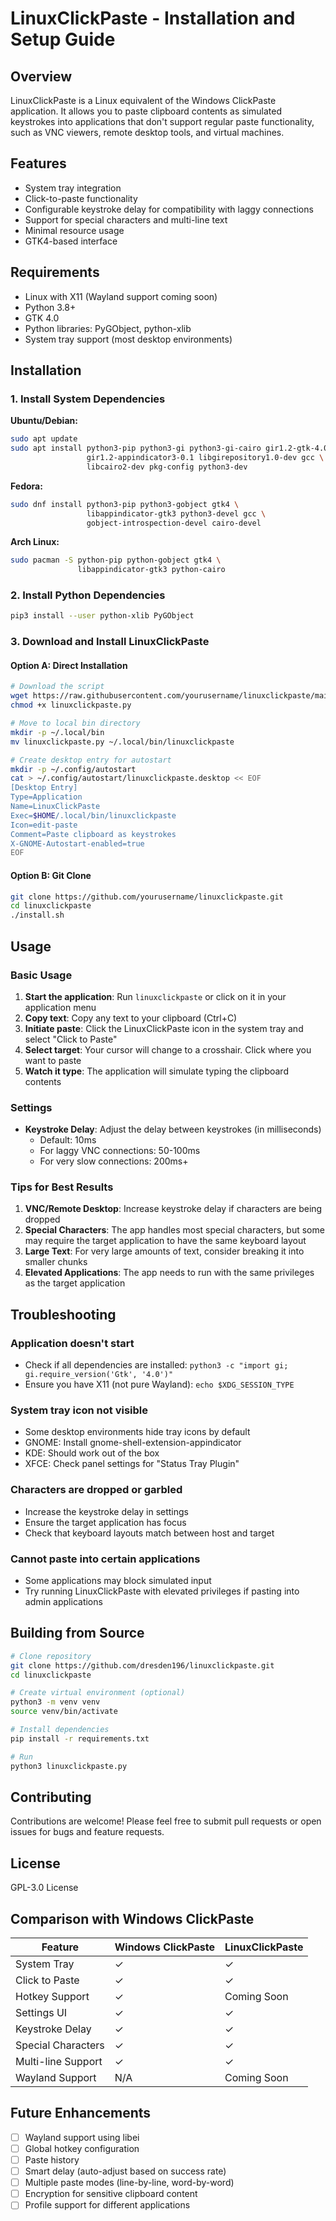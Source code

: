 # LinuxClickPaste - Installation and Setup Guide

## Overview
LinuxClickPaste is a Linux equivalent of the Windows ClickPaste application. It allows you to paste clipboard contents as simulated keystrokes into applications that don't support regular paste functionality, such as VNC viewers, remote desktop tools, and virtual machines.

## Features
- System tray integration
- Click-to-paste functionality
- Configurable keystroke delay for compatibility with laggy connections
- Support for special characters and multi-line text
- Minimal resource usage
- GTK4-based interface

## Requirements
- Linux with X11 (Wayland support coming soon)
- Python 3.8+
- GTK 4.0
- Python libraries: PyGObject, python-xlib
- System tray support (most desktop environments)

## Installation

### 1. Install System Dependencies

**Ubuntu/Debian:**
```bash
sudo apt update
sudo apt install python3-pip python3-gi python3-gi-cairo gir1.2-gtk-4.0 \
                 gir1.2-appindicator3-0.1 libgirepository1.0-dev gcc \
                 libcairo2-dev pkg-config python3-dev
```

**Fedora:**
```bash
sudo dnf install python3-pip python3-gobject gtk4 \
                 libappindicator-gtk3 python3-devel gcc \
                 gobject-introspection-devel cairo-devel
```

**Arch Linux:**
```bash
sudo pacman -S python-pip python-gobject gtk4 \
               libappindicator-gtk3 python-cairo
```

### 2. Install Python Dependencies
```bash
pip3 install --user python-xlib PyGObject
```

### 3. Download and Install LinuxClickPaste

#### Option A: Direct Installation
```bash
# Download the script
wget https://raw.githubusercontent.com/yourusername/linuxclickpaste/main/linuxclickpaste.py
chmod +x linuxclickpaste.py

# Move to local bin directory
mkdir -p ~/.local/bin
mv linuxclickpaste.py ~/.local/bin/linuxclickpaste

# Create desktop entry for autostart
mkdir -p ~/.config/autostart
cat > ~/.config/autostart/linuxclickpaste.desktop << EOF
[Desktop Entry]
Type=Application
Name=LinuxClickPaste
Exec=$HOME/.local/bin/linuxclickpaste
Icon=edit-paste
Comment=Paste clipboard as keystrokes
X-GNOME-Autostart-enabled=true
EOF
```

#### Option B: Git Clone
```bash
git clone https://github.com/yourusername/linuxclickpaste.git
cd linuxclickpaste
./install.sh
```

## Usage

### Basic Usage
1. **Start the application**: Run `linuxclickpaste` or click on it in your application menu
2. **Copy text**: Copy any text to your clipboard (Ctrl+C)
3. **Initiate paste**: Click the LinuxClickPaste icon in the system tray and select "Click to Paste"
4. **Select target**: Your cursor will change to a crosshair. Click where you want to paste
5. **Watch it type**: The application will simulate typing the clipboard contents

### Settings
- **Keystroke Delay**: Adjust the delay between keystrokes (in milliseconds)
  - Default: 10ms
  - For laggy VNC connections: 50-100ms
  - For very slow connections: 200ms+

### Tips for Best Results
1. **VNC/Remote Desktop**: Increase keystroke delay if characters are being dropped
2. **Special Characters**: The app handles most special characters, but some may require the target application to have the same keyboard layout
3. **Large Text**: For very large amounts of text, consider breaking it into smaller chunks
4. **Elevated Applications**: The app needs to run with the same privileges as the target application

## Troubleshooting

### Application doesn't start
- Check if all dependencies are installed: `python3 -c "import gi; gi.require_version('Gtk', '4.0')"`
- Ensure you have X11 (not pure Wayland): `echo $XDG_SESSION_TYPE`

### System tray icon not visible
- Some desktop environments hide tray icons by default
- GNOME: Install gnome-shell-extension-appindicator
- KDE: Should work out of the box
- XFCE: Check panel settings for "Status Tray Plugin"

### Characters are dropped or garbled
- Increase the keystroke delay in settings
- Ensure the target application has focus
- Check that keyboard layouts match between host and target

### Cannot paste into certain applications
- Some applications may block simulated input
- Try running LinuxClickPaste with elevated privileges if pasting into admin applications

## Building from Source

```bash
# Clone repository
git clone https://github.com/dresden196/linuxclickpaste.git
cd linuxclickpaste

# Create virtual environment (optional)
python3 -m venv venv
source venv/bin/activate

# Install dependencies
pip install -r requirements.txt

# Run
python3 linuxclickpaste.py
```

## Contributing
Contributions are welcome! Please feel free to submit pull requests or open issues for bugs and feature requests.

## License
GPL-3.0 License

## Comparison with Windows ClickPaste
| Feature | Windows ClickPaste | LinuxClickPaste |
|---------|-------------------|-----------------|
| System Tray | ✓ | ✓ |
| Click to Paste | ✓ | ✓ |
| Hotkey Support | ✓ | Coming Soon |
| Settings UI | ✓ | ✓ |
| Keystroke Delay | ✓ | ✓ |
| Special Characters | ✓ | ✓ |
| Multi-line Support | ✓ | ✓ |
| Wayland Support | N/A | Coming Soon |

## Future Enhancements
- [ ] Wayland support using libei
- [ ] Global hotkey configuration
- [ ] Paste history
- [ ] Smart delay (auto-adjust based on success rate)
- [ ] Multiple paste modes (line-by-line, word-by-word)
- [ ] Encryption for sensitive clipboard content
- [ ] Profile support for different applications
